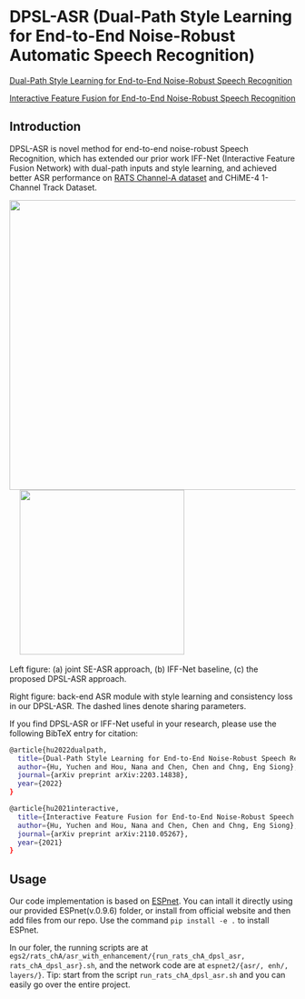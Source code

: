 # DPSL-ASR (Dual-Path Style Learning for End-to-End Noise-Robust Automatic Speech Recognition)

[Dual-Path Style Learning for End-to-End Noise-Robust Speech Recognition](https://arxiv.org/abs/2203.14838)

[Interactive Feature Fusion for End-to-End Noise-Robust Speech Recognition](https://arxiv.org/abs/2110.05267)

## Introduction

DPSL-ASR is novel method for end-to-end noise-robust Speech Recognition, which has extended our prior work IFF-Net (Interactive Feature Fusion Network) with dual-path inputs and style learning, and achieved better ASR performance on [RATS Channel-A dataset](https://github.com/YUCHEN005/RATS-Channel-A-Speech-Data) and CHiME-4 1-Channel Track Dataset.

<img src="https://user-images.githubusercontent.com/90536618/160274914-a78b6752-cf5b-497d-92e8-22d6fce100ca.png" width=510> &emsp; <img src="https://user-images.githubusercontent.com/90536618/160275153-2f78ecb1-1cd4-4947-8df3-20102cf09ffb.png" width=290>

Left figure: (a) joint SE-ASR approach, (b) IFF-Net baseline, (c) the proposed DPSL-ASR approach.

Right figure: back-end ASR module with style learning and consistency loss in our DPSL-ASR. The dashed lines denote sharing parameters.

If you find DPSL-ASR or IFF-Net useful in your research, please use the following BibTeX entry for citation:

```bash
@article{hu2022dualpath,
  title={Dual-Path Style Learning for End-to-End Noise-Robust Speech Recognition}, 
  author={Hu, Yuchen and Hou, Nana and Chen, Chen and Chng, Eng Siong},
  journal={arXiv preprint arXiv:2203.14838},
  year={2022}
}

@article{hu2021interactive,
  title={Interactive Feature Fusion for End-to-End Noise-Robust Speech Recognition},
  author={Hu, Yuchen and Hou, Nana and Chen, Chen and Chng, Eng Siong},
  journal={arXiv preprint arXiv:2110.05267},
  year={2021}
}
```

## Usage

Our code implementation is based on [ESPnet](https://github.com/espnet/espnet). You can intall it directly using our provided ESPnet(v.0.9.6) folder, or install from official website and then add files from our repo. Use the command `pip install -e .` to install ESPnet.

In our foler, the running scripts are at `egs2/rats_chA/asr_with_enhancement/{run_rats_chA_dpsl_asr, rats_chA_dpsl_asr}.sh`, and the network code are at `espnet2/{asr/, enh/, layers/}`. Tip: start from the script `run_rats_chA_dpsl_asr.sh` and you can easily go over the entire project.
